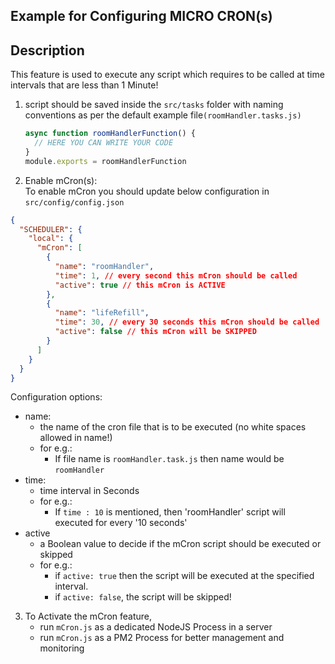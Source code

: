 ## Example for Configuring MICRO CRON(s)

## Description

This feature is used to execute any script which requires to be called at time intervals that are less than 1 Minute!

1. script should be saved inside the `src/tasks` folder with naming conventions as per the default example file`(roomHandler.tasks.js)`

   ```javascript
   async function roomHandlerFunction() {
     // HERE YOU CAN WRITE YOUR CODE
   }
   module.exports = roomHandlerFunction
   ```

2) Enable mCron(s): \
To enable mCron you should update below configuration in `src/config/config.json`

```json
{
  "SCHEDULER": {
    "local": {
      "mCron": [
        {
          "name": "roomHandler",
          "time": 1, // every second this mCron should be called
          "active": true // this mCron is ACTIVE
        },
        {
          "name": "lifeRefill",
          "time": 30, // every 30 seconds this mCron should be called
          "active": false // this mCron will be SKIPPED
        }
      ]
    }
  }
}
```
Configuration options:

   - name:
     - the name of the cron file that is to be executed (no white spaces allowed in name!)
     - for e.g.: 
         - If file name is `roomHandler.task.js` then name would be `roomHandler`
   - time:
     - time interval in Seconds
     - for e.g.:
         - If `time : 10` is mentioned, then 'roomHandler' script will executed for every '10 seconds'
   - active
     - a Boolean value to decide if the mCron script should be executed or skipped
     - for e.g.:
         - if `active: true` then the script will be executed at the specified interval.
         - if `active: false`, the script will be skipped!

3. To Activate the mCron feature,
   - run `mCron.js` as a dedicated NodeJS Process in a server
   - run `mCron.js` as a PM2 Process for better management and monitoring
